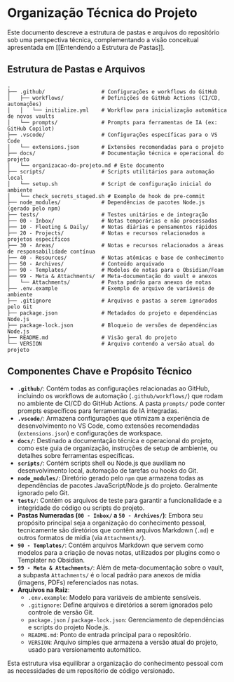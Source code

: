 # Organização Técnica do Projeto

Este documento descreve a estrutura de pastas e arquivos do repositório sob uma perspectiva técnica, complementando a visão conceitual apresentada em [[Entendendo a Estrutura de Pastas]].

## Estrutura de Pastas e Arquivos

```
.
├── .github/                  # Configurações e workflows do GitHub
│   ├── workflows/            # Definições de GitHub Actions (CI/CD, automações)
│   │   └── initialize.yml    # Workflow para inicialização automática de novos vaults
│   └── prompts/              # Prompts para ferramentas de IA (ex: GitHub Copilot)
├── .vscode/                  # Configurações específicas para o VS Code
│   └── extensions.json       # Extensões recomendadas para o projeto
├── docs/                     # Documentação técnica e operacional do projeto
│   └── organizacao-do-projeto.md # Este documento
├── scripts/                  # Scripts utilitários para automação local
│   └── setup.sh              # Script de configuração inicial do ambiente
│   └── check_secrets_staged.sh # Exemplo de hook de pre-commit
├── node_modules/             # Dependências de pacotes Node.js (gerado pelo npm)
├── tests/                    # Testes unitários e de integração
├── 00 - Inbox/               # Notas temporárias e não processadas
├── 10 - Fleeting & Daily/    # Notas diárias e pensamentos rápidos
├── 20 - Projects/            # Notas e recursos relacionados a projetos específicos
├── 30 - Areas/               # Notas e recursos relacionados a áreas de responsabilidade contínua
├── 40 - Resources/           # Notas atômicas e base de conhecimento
├── 50 - Archives/            # Conteúdo arquivado
├── 90 - Templates/           # Modelos de notas para o Obsidian/Foam
├── 99 - Meta & Attachments/  # Meta-documentação do vault e anexos
│   └── Attachments/          # Pasta padrão para anexos de notas
├── .env.example              # Exemplo de arquivo de variáveis de ambiente
├── .gitignore                # Arquivos e pastas a serem ignorados pelo Git
├── package.json              # Metadados do projeto e dependências Node.js
├── package-lock.json         # Bloqueio de versões de dependências Node.js
├── README.md                 # Visão geral do projeto
└── VERSION                   # Arquivo contendo a versão atual do projeto
```

## Componentes Chave e Propósito Técnico

*   **`.github/`**: Contém todas as configurações relacionadas ao GitHub, incluindo os workflows de automação (`.github/workflows/`) que rodam no ambiente de CI/CD do GitHub Actions. A pasta `prompts/` pode conter prompts específicos para ferramentas de IA integradas.
*   **`.vscode/`**: Armazena configurações que otimizam a experiência de desenvolvimento no VS Code, como extensões recomendadas (`extensions.json`) e configurações de workspace.
*   **`docs/`**: Destinado a documentação técnica e operacional do projeto, como este guia de organização, instruções de setup de ambiente, ou detalhes sobre ferramentas específicas.
*   **`scripts/`**: Contém scripts shell ou Node.js que auxiliam no desenvolvimento local, automação de tarefas ou hooks do Git.
*   **`node_modules/`**: Diretório gerado pelo `npm` que armazena todas as dependências de pacotes JavaScript/Node.js do projeto. Geralmente ignorado pelo Git.
*   **`tests/`**: Contém os arquivos de teste para garantir a funcionalidade e a integridade do código ou scripts do projeto.
*   **Pastas Numeradas (`00 - Inbox/` a `50 - Archives/`)**: Embora seu propósito principal seja a organização do conhecimento pessoal, tecnicamente são diretórios que contêm arquivos Markdown (`.md`) e outros formatos de mídia (via `Attachments/`).
*   **`90 - Templates/`**: Contém arquivos Markdown que servem como modelos para a criação de novas notas, utilizados por plugins como o Templater no Obsidian.
*   **`99 - Meta & Attachments/`**: Além de meta-documentação sobre o vault, a subpasta `Attachments/` é o local padrão para anexos de mídia (imagens, PDFs) referenciados nas notas.
*   **Arquivos na Raiz**: 
    *   `.env.example`: Modelo para variáveis de ambiente sensíveis.
    *   `.gitignore`: Define arquivos e diretórios a serem ignorados pelo controle de versão Git.
    *   `package.json` / `package-lock.json`: Gerenciamento de dependências e scripts do projeto Node.js.
    *   `README.md`: Ponto de entrada principal para o repositório.
    *   `VERSION`: Arquivo simples que armazena a versão atual do projeto, usado para versionamento automático.

Esta estrutura visa equilibrar a organização do conhecimento pessoal com as necessidades de um repositório de código versionado.
